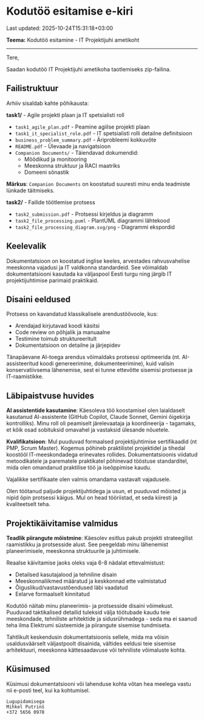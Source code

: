 # Kodutöö esitamise e-kiri

Last updated: 2025-10-24T15:31:18+03:00

**Teema:** Kodutöö esitamine - IT Projektijuhi ametikoht

---

Tere,

Saadan kodutöö IT Projektijuhi ametikoha taotlemiseks zip-failina.

## Failistruktuur

Arhiiv sisaldab kahte põhikausta:

**task1/** - Agile projekti plaan ja IT spetsialisti roll

- `task1_agile_plan.pdf` - Peamine agiilse projekti plaan
- `task1_it_specialist_role.pdf` - IT spetsialisti rolli detailne definitsioon
- `business_problem_summary.pdf` - Äriprobleemi kokkuvõte
- `README.pdf` - Ülevaade ja navigatsioon
- `Companion Documents/` - Täiendavad dokumendid:
  - Mõõdikud ja monitooring
  - Meeskonna struktuur ja RACI maatriks
  - Domeeni sõnastik

**Märkus**: `Companion Documents` on koostatud suuresti minu enda teadmiste lünkade täitmiseks.

**task2/** - Failide töötlemise protsess

- `task2_submission.pdf` - Protsessi kirjeldus ja diagramm
- `task2_file_processing.puml` - PlantUML diagrammi lähtekood
- `task2_file_processing_diagram.svg/png` - Diagrammi ekspordid

## Keelevalik

Dokumentatsioon on koostatud inglise keeles, arvestades rahvusvahelise meeskonna vajadusi ja IT valdkonna standardeid. See võimaldab dokumentatsiooni kasutada ka väljaspool Eesti turgu ning järgib IT projektijuhtimise parimaid praktikaid.

## Disaini eeldused

Protsess on kavandatud klassikalisele arendustöövoole, kus:

- Arendajad kirjutavad koodi käsitsi
- Code review on põhjalik ja manuaalne
- Testimine toimub struktureeritult
- Dokumentatsioon on detailne ja järjepidev

Tänapäevane AI-toega arendus võimaldaks protsessi optimeerida (nt. AI-assisteeritud koodi genereerimine, dokumenteerimine), kuid valisin konservatiivsema lähenemise, sest ei tunne ettevõtte sisemisi protsesse ja IT-raamistikke.

## Läbipaistvuse huvides

**AI assistentide kasutamine**: Käesoleva töö koostamisel olen laialdaselt kasutanud AI-assistente (GitHub Copilot, Claude Sonnet, Gemini õigekirja kontrolliks). Minu roll oli peamiselt järelevaataja ja koordineerija - tagamaks, et kõik osad sobituksid omavahel ja vastaksid ülesande nõuetele.

**Kvalifikatsioon**: Mul puuduvad formaalsed projektijuhtimise sertifikaadid (nt PMP, Scrum Master). Kogemus põhineb praktilistel projektidel ja tihedal koostööl IT-meeskondadega erinevates rollides. Dokumentatsioonis viidatud metoodikatele ja parematele praktikatel põhinevad tööstuse standarditel, mida olen omandanud praktilise töö ja iseõppimise kaudu.

Vajalikke sertifikaate olen valmis omandama vastavalt vajadusele.

Olen töötanud paljude projektijuhtidega ja usun, et puuduvad mõisted ja nipid õpin protsessi käigus. Mul on head tööriistad, et seda kiiresti ja kvaliteetselt teha.

## Projektikäivitamise valmidus

**Teadlik piirangute mõistmine**: Käesolev esitlus pakub projekti strateegilist raamistikku ja protsesside alust. See peegeldab minu lähenemist planeerimisele, meeskonna struktuurile ja juhtimisele.

Reaalse käivitamise jaoks oleks vaja 6-8 nädalat ettevalmistust:

- Detailsed kasutajalood ja tehniline disain
- Meeskonnaliikmed määratud ja keskkonnad ette valmistatud
- Õiguslikud/vastavustõendused läbi vaadatud
- Eelarve formaalselt kinnitatud

Kodutöö näitab minu planeerimis- ja protsesside disaini võimekust. Puuduvad taktikalised detailid tuleksid välja töötubade kaudu teie meeskondade, tehniliste arhitektide ja sidusrühmadega - seda ma ei saanud teha ilma Elektrumi süsteemide ja piirangute sisemise tundmiseta.

Tahtlikult keskendusin dokumentatsioonis sellele, mida ma võisin usaldusväärselt väljastpoolt disainida, vältides eeldusi teie sisemise arhitektuuri, meeskonna kättesaadavuse või tehniliste võimaluste kohta.

## Küsimused

Küsimusi dokumentatsiooni või lahenduse kohta võtan hea meelega vastu nii e-posti teel, kui ka kohtumisel.

```text
Lugupidamisega  
Mihkel Putrinš  
+372 5656 0978
```

